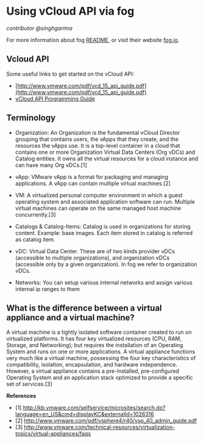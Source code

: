 # Using vCloud API via fog
_contributor @singhgarima_

For more information about fog [README](/README.md), or visit their website
[fog.io](www.fog.io).

## Vcloud API

Some useful links to get started on the vCloud API:

- [http://www.vmware.com/pdf/vcd_15_api_guide.pdf](http://www.vmware.com/pdf/vcd_15_api_guide.pdf)
- [vCloud API Programming Guide](http://pubs.vmware.com/vcd-51/index.jsp?topic=%2Fcom.vmware.vcloud.api.doc_51%2FGUID-86CA32C2-3753-49B2-A471-1CE460109ADB.html)

## Terminology

- Organization: An Organization is the fundamental vCloud Director grouping
  that contains users, the vApps that they create, and the resources the vApps
  use. It is a top-level container in a cloud that contains one or more
  Organization Virtual Data Centers (Org vDCs) and Catalog entities. It owns
  all the virtual resources for a cloud instance and can have many Org vDCs.[1]

- vApp: VMware vApp is a format for packaging and managing applications. A vApp
  can contain multiple virtual machines.[2]

- VM: A virtualized personal computer environment in which a guest
  operating system and associated application software can run. Multiple virtual
  machines can operate on the same managed host machine concurrently.[3]

- Catalogs & Catalog-Items: Catalog is used in organizations for storing content.
  Example: base images. Each item stored in catalog is referred as catalog item.

- vDC: Virtual Data Center. These are of two kinds provider vDCs (accessible to
  multiple organizations), and organization vDCs (accessible only by a given
  organization). In fog we refer to organization vDCs.

- Networks: You can setup various internal networks and assign various internal
  ip ranges to them

## What is the difference between a virtual appliance and a virtual machine?

A  virtual machine is a tightly isolated software container created to run on
virtualized platforms. It has four key virtualized resources (CPU, RAM,
Storage, and Networking); but requires the installation of an Operating System
and runs on one or more applications. A virtual appliance functions very much
like a virtual machine, possessing the four key characteristics of
compatibility, isolation, encapsulation, and hardware independence. However, a
virtual appliance contains a pre-installed, pre-configured Operating System
and an application stack optimized to provide a specific set of services.[3]

**References**

- [1] http://kb.vmware.com/selfservice/microsites/search.do?language=en_US&cmd=displayKC&externalId=1026316
- [2] http://www.vmware.com/pdf/vsphere4/r40/vsp_40_admin_guide.pdf
- [3] http://www.vmware.com/technical-resources/virtualization-topics/virtual-appliances/faqs
